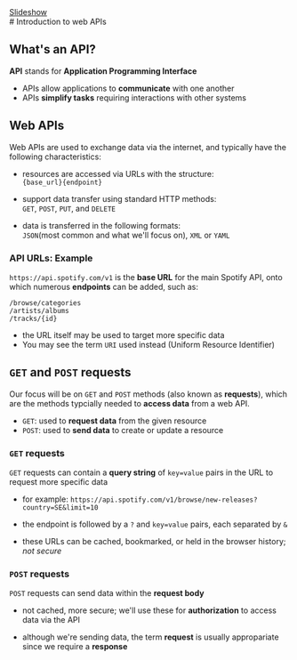 <div class="content-links">
<a target="_blank" href="../web-apis-intro-slides.html" class="btn btn-outline-secondary">Slideshow</a>
</div>
# Introduction to web APIs

## What's an API?

**API** stands for **Application Programming Interface**  

- APIs allow applications to **communicate** with one another
- APIs **simplify tasks** requiring interactions with other systems

## Web APIs

Web APIs are used to exchange data via the internet, and typically have the following characteristics:

- resources are accessed via URLs with the structure:  
    `{base_url}{endpoint}`

- support data transfer using standard HTTP methods:  
    `GET`, `POST`, `PUT`, and `DELETE` 
    
- data is transferred in the following formats:  
    `JSON`(most common and what we'll focus on), `XML` or `YAML`


### API URLs: Example

`https://api.spotify.com/v1` is the **base URL** for the main Spotify API, onto which numerous **endpoints** can be added, such as:

`/browse/categories`  
`/artists/albums`  
`/tracks/{id}`  

- the URL itself may be used to target more specific data
- You may see the term `URI` used instead (Uniform Resource Identifier)

## `GET` and `POST` requests
Our focus will be on `GET` and `POST` methods (also known as **requests**), which are the methods typcially needed to **access data** from a web API.

- `GET`: used to **request data** from the given resource  
- `POST`: used to **send data** to create or update a resource

### `GET` requests

`GET` requests can contain a **query string** of `key=value` pairs in the URL to request more specific data  

- for example: `https://api.spotify.com/v1/browse/new-releases?country=SE&limit=10`

- the endpoint is followed by a `?` and `key=value` pairs, each separated by `&`

- these URLs can be cached, bookmarked, or held in the browser history; *not secure*

### `POST` requests

`POST` requests can send data within the **request body**  

- not cached, more secure; we'll use these for **authorization** to access data via the API  

- although we're sending data, the term **request** is usually appropariate since we require a **response**
